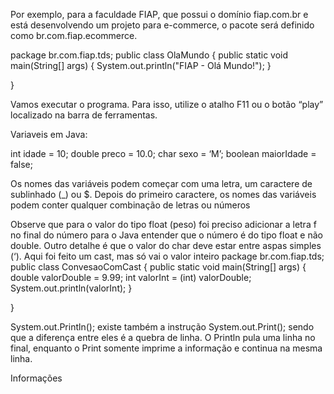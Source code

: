 Por exemplo, para a faculdade FIAP, que possui o domínio fiap.com.br e está
desenvolvendo um projeto para e-commerce, o pacote será definido como
br.com.fiap.ecommerce.

package br.com.fiap.tds;
public class OlaMundo {
	public static void main(String[] args) {
		System.out.println("FIAP - Olá Mundo!");
	}
	
}

Vamos executar o programa. Para isso, utilize o atalho F11 ou o botão “play”
localizado na barra de ferramentas.

Variaveis em Java:

int idade = 10;
double preco = 10.0;
char sexo = ‘M’;
boolean maiorIdade = false;

Os nomes das variáveis podem começar com uma letra, um caractere de
sublinhado (_) ou $. Depois do primeiro caractere, os nomes das variáveis podem
conter qualquer combinação de letras ou números

Observe que para o valor do tipo float (peso) foi preciso adicionar a letra f no
final do número para o Java entender que o número é do tipo float e não double.
Outro detalhe é que o valor do char deve estar entre aspas simples (‘).
Aqui foi feito um cast, mas só vai o valor inteiro 
package br.com.fiap.tds;
public class ConvesaoComCast {
	public static void main(String[] args) {
		double valorDouble = 9.99;
		int valorInt = (int) valorDouble;
		System.out.println(valorInt);
	}
	
}

System.out.Println(); existe também a instrução System.out.Print(); sendo que a
diferença entre eles é a quebra de linha. O Println pula uma linha no final, enquanto
o Print somente imprime a informação e continua na mesma linha.

Informações
